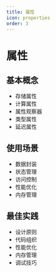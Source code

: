 ```yaml
---
title: 属性
icon: properties
order: 3
---
```


# 属性

## 基本概念
- 存储属性
- 计算属性
- 属性观察器
- 类型属性
- 延迟属性

## 使用场景
- 数据封装
- 状态管理
- 访问控制
- 性能优化
- 内存管理

## 最佳实践
- 设计原则
- 代码组织
- 性能优化
- 内存管理
- 调试技巧
